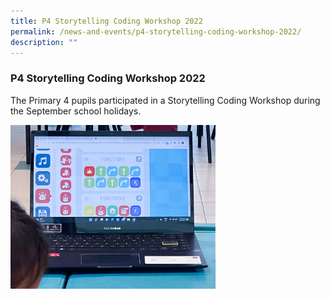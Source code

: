 ```yaml
---
title: P4 Storytelling Coding Workshop 2022
permalink: /news-and-events/p4-storytelling-coding-workshop-2022/
description: ""
---
```

### **P4 Storytelling Coding Workshop 2022**
The Primary 4 pupils participated in a Storytelling Coding Workshop during the September school holidays.

<img src="/images/storytelling1.jpeg" style="width:65%">